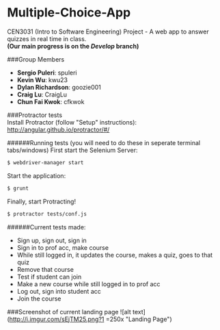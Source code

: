 # Multiple-Choice-App
CEN3031 (Intro to Software Engineering) Project - A web app to answer quizzes in real time in class.  
**(Our main progress is on the *Develop* branch)**

###Group Members
* **Sergio Puleri**: spuleri
* **Kevin Wu**: kwu23
* **Dylan Richardson**: goozie001
* **Craig Lu**: CraigLu
* **Chun Fai Kwok**: cfkwok

###Protractor tests  
Install Protractor (follow "Setup" instructions):  
http://angular.github.io/protractor/#/

######Running tests (you will need to do these in seperate terminal tabs/windows)
First start the Selenium Server:
```bash
$ webdriver-manager start
```
Start the application:
```bash
$ grunt
```
Finally, start Protracting!
```bash
$ protractor tests/conf.js
```

######Current tests made:
* Sign up, sign out, sign in  
* Sign in to prof acc, make course  
* While still logged in, it updates the course, makes a quiz, goes to that quiz  
* Remove that course  
* Test if student can join  
* Make a new course while still logged in to prof acc  
* Log out, sign into student acc  
* Join the course  

###Screenshot of current landing page
![alt text](http://i.imgur.com/sEjTM25.png?1 =250x "Landing Page")
